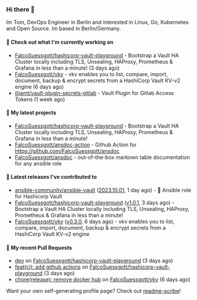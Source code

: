 ### Hi there 👋

Im Tom, DevOps Engineer in Berlin and interested in Linux, Go, Kubernetes and Open Source.
Im based in Berlin/Germany.

#### 👷 Check out what I'm currently working on

- [FalcoSuessgott/hashicorp-vault-playground](https://github.com/FalcoSuessgott/hashicorp-vault-playground) - Bootstrap a Vault HA Cluster locally including TLS, Unsealing, HAProxy, Prometheus &amp; Grafana in less than a minute! (3 days ago)
- [FalcoSuessgott/vkv](https://github.com/FalcoSuessgott/vkv) - vkv enables you to list, compare, import, document, backup &amp; encrypt secrets from a HashiCorp Vault KV-v2 engine (6 days ago)
- [ilijamt/vault-plugin-secrets-gitlab](https://github.com/ilijamt/vault-plugin-secrets-gitlab) - Vault Plugin for Gitlab Access Tokens (1 week ago)

#### 🌱 My latest projects

- [FalcoSuessgott/hashicorp-vault-playground](https://github.com/FalcoSuessgott/hashicorp-vault-playground) - Bootstrap a Vault HA Cluster locally including TLS, Unsealing, HAProxy, Prometheus &amp; Grafana in less than a minute!
- [FalcoSuessgott/ansdoc-action](https://github.com/FalcoSuessgott/ansdoc-action) - Github Action for https://github.com/FalcoSuessgott/ansdoc
- [FalcoSuessgott/ansdoc](https://github.com/FalcoSuessgott/ansdoc) - out-of-the-box markown table documentation for any ansible role

#### 🔭 Latest releases I've contributed to

- [ansible-community/ansible-vault](https://github.com/ansible-community/ansible-vault) ([2023.10.01](https://github.com/ansible-community/ansible-vault/releases/tag/2023.10.01), 1 day ago) - :key: Ansible role for Hashicorp Vault
- [FalcoSuessgott/hashicorp-vault-playground](https://github.com/FalcoSuessgott/hashicorp-vault-playground) ([v1.0.1](https://github.com/FalcoSuessgott/hashicorp-vault-playground/releases/tag/v1.0.1), 3 days ago) - Bootstrap a Vault HA Cluster locally including TLS, Unsealing, HAProxy, Prometheus &amp; Grafana in less than a minute!
- [FalcoSuessgott/vkv](https://github.com/FalcoSuessgott/vkv) ([v0.3.0](https://github.com/FalcoSuessgott/vkv/releases/tag/v0.3.0), 6 days ago) - vkv enables you to list, compare, import, document, backup &amp; encrypt secrets from a HashiCorp Vault KV-v2 engine

#### 🔨 My recent Pull Requests

- [dev](https://github.com/FalcoSuessgott/hashicorp-vault-playground/pull/4) on [FalcoSuessgott/hashicorp-vault-playground](https://github.com/FalcoSuessgott/hashicorp-vault-playground) (3 days ago)
- [feat(ci): add github actions](https://github.com/FalcoSuessgott/hashicorp-vault-playground/pull/1) on [FalcoSuessgott/hashicorp-vault-playground](https://github.com/FalcoSuessgott/hashicorp-vault-playground) (3 days ago)
- [chore(release): remove docker hub](https://github.com/FalcoSuessgott/vkv/pull/176) on [FalcoSuessgott/vkv](https://github.com/FalcoSuessgott/vkv) (6 days ago)

Want your own self-generating profile page? Check out [readme-scribe](https://github.com/muesli/readme-scribe)!